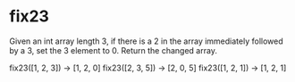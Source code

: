 # fix23


Given an int array length 3, if there is a 2 in the array immediately followed by a 3, set the 3 element to 0. Return the changed array.


fix23([1, 2, 3]) → [1, 2, 0]
fix23([2, 3, 5]) → [2, 0, 5]
fix23([1, 2, 1]) → [1, 2, 1]